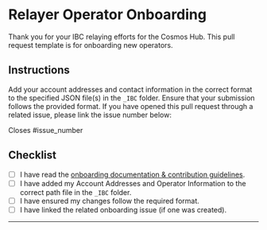 # Relayer Operator Onboarding

Thank you for your IBC relaying efforts for the Cosmos Hub. This pull request template is for onboarding new operators.

## Instructions

Add your account addresses and contact information in the correct format to the specified JSON file(s) in the `_IBC` folder. Ensure that your submission follows the provided format. If you have opened this pull request through a related issue, please link the issue number below:

Closes #issue_number

## Checklist

- [ ] I have read the [onboarding documentation & contribution guidelines](../CONTRIBUTE.md).
- [ ] I have added my Account Addresses and Operator Information to the correct path file in the `_IBC` folder.
- [ ] I have ensured my changes follow the required format.
- [ ] I have linked the related onboarding issue (if one was created).

---